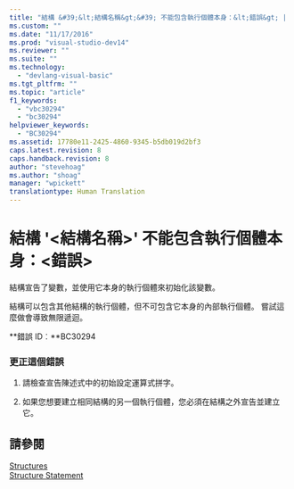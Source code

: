 ```yaml
---
title: "結構 &#39;&lt;結構名稱&gt;&#39; 不能包含執行個體本身：&lt;錯誤&gt; | Microsoft Docs"
ms.custom: ""
ms.date: "11/17/2016"
ms.prod: "visual-studio-dev14"
ms.reviewer: ""
ms.suite: ""
ms.technology: 
  - "devlang-visual-basic"
ms.tgt_pltfrm: ""
ms.topic: "article"
f1_keywords: 
  - "vbc30294"
  - "bc30294"
helpviewer_keywords: 
  - "BC30294"
ms.assetid: 17780e11-2425-4860-9345-b5db019d2bf3
caps.latest.revision: 8
caps.handback.revision: 8
author: "stevehoag"
ms.author: "shoag"
manager: "wpickett"
translationtype: Human Translation
---
```

# 結構 &#39;&lt;結構名稱&gt;&#39; 不能包含執行個體本身：&lt;錯誤&gt;
結構宣告了變數，並使用它本身的執行個體來初始化該變數。  
  
 結構可以包含其他結構的執行個體，但不可包含它本身的內部執行個體。 嘗試這麼做會導致無限遞迴。  
  
 **錯誤 ID︰**BC30294  
  
### 更正這個錯誤  
  
1.  請檢查宣告陳述式中的初始設定運算式拼字。  
  
2.  如果您想要建立相同結構的另一個執行個體，您必須在結構之外宣告並建立它。  
  
## 請參閱  
 [Structures](../../visual-basic/programming-guide/language-features/data-types/structures.md)   
 [Structure Statement](../../visual-basic/language-reference/statements/structure-statement.md)